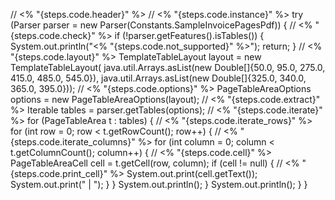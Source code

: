 // <% "{steps.code.header}" %>
        // <% "{steps.code.instance}" %>
        try (Parser parser = new Parser(Constants.SampleInvoicePagesPdf)) {
            // <% "{steps.code.check}" %>
            if (!parser.getFeatures().isTables()) {
                System.out.println("<% "{steps.code.not_supported}" %>");
                return;
            }
            // <% "{steps.code.layout}" %>
            TemplateTableLayout layout = new TemplateTableLayout(
                    java.util.Arrays.asList(new Double[]{50.0, 95.0, 275.0, 415.0, 485.0, 545.0}),
                    java.util.Arrays.asList(new Double[]{325.0, 340.0, 365.0, 395.0}));
            // <% "{steps.code.options}" %>
            PageTableAreaOptions options = new PageTableAreaOptions(layout);
            // <% "{steps.code.extract}" %>
            Iterable<PageTableArea> tables = parser.getTables(options);
            // <% "{steps.code.iterate}" %>
            for (PageTableArea t : tables) {
                // <% "{steps.code.iterate_rows}" %>
                for (int row = 0; row < t.getRowCount(); row++) {
                    // <% "{steps.code.iterate_columns}" %>
                    for (int column = 0; column < t.getColumnCount(); column++) {
                        // <% "{steps.code.cell}" %>
                        PageTableAreaCell cell = t.getCell(row, column);
                        if (cell != null) {
                            // <% "{steps.code.print_cell}" %>
                            System.out.print(cell.getText());
                            System.out.print(" | ");
                        }
                    }
                    System.out.println();
                }
                System.out.println();
            }
        }